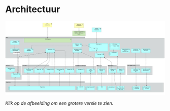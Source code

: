 # Architectuur

<a href="https://raw.githubusercontent.com/Klantinteractie-Servicesysteem/.github/main/docs/architectuur/KISS.jpg" target="_blank"><img src="https://raw.githubusercontent.com/Klantinteractie-Servicesysteem/.github/main/docs/architectuur/KISS.jpg" /></a>

_Klik op de afbeelding om een grotere versie te zien._
